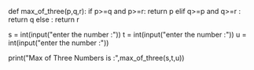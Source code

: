 def max_of_three(p,q,r):
    if p>=q and p>=r:
      return p
    elif q>=p and q>=r :
       return q
    else : 
        return r
    

s = int(input("enter the number :"))
t = int(input("enter the number :"))
u = int(input("enter the number :"))


print("Max of Three Numbers is :",max_of_three(s,t,u))
